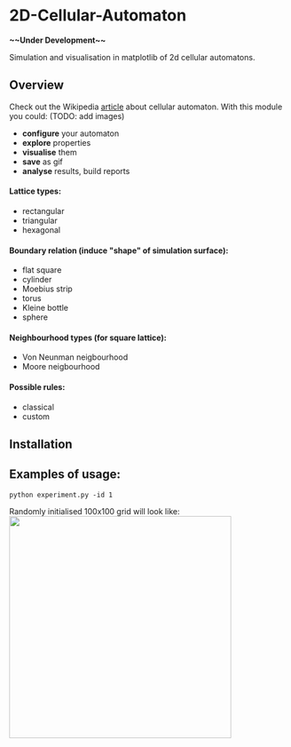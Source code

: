 # 2D-Cellular-Automaton
**~~Under Development~\~**

Simulation and visualisation in matplotlib of 2d cellular automatons.

## Overview 
Check out the Wikipedia [article](https://en.wikipedia.org/wiki/Cellular_automaton) about cellular automaton.
With this module you could: (TODO: add images)
- **configure** your automaton
- **explore** properties
- **visualise** them
- **save** as gif
- **analyse** results, build reports 

#### Lattice types:
- rectangular
- triangular
- hexagonal

#### Boundary relation (induce "shape" of simulation surface):
- flat square
- cylinder
- Moebius strip
- torus
- Kleine bottle
- sphere

#### Neighbourhood types (for square lattice):
- Von Neunman neigbourhood
- Moore neigbourhood

#### Possible rules:
- classical
- custom

## Installation

## Examples of usage:
`python experiment.py -id 1`

Randomly initialised 100x100 grid will look like:
<img src="images/random_init.png" width="400"/> 
